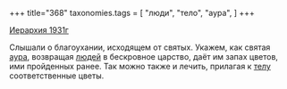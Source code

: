 +++
title="368"
taxonomies.tags = [
 "люди",
 "тело",
 "аура",
]
+++

[Иерархия 1931г](/agni/1931)

Слышали о благоухании, исходящем от святых. Укажем, как святая [аура](/tags/аура), возвращая [людей](/tags/люди) в бескровное царство, даёт им запах цветов, ими пройденных ранее. Так можно также и лечить, прилагая к [телу](/tags/тело) соответственные цветы.   

